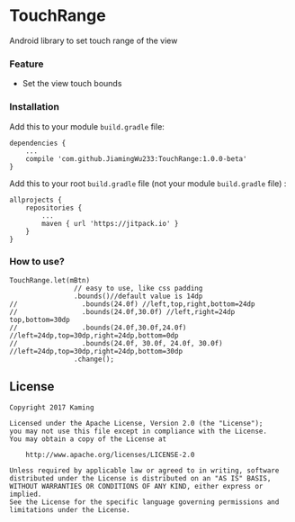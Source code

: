 # TouchRange
Android library to set touch range of the view
### Feature
- Set the view touch bounds

### Installation
Add this to your module `build.gradle` file:

    dependencies {
	    ...
        compile 'com.github.JiamingWu233:TouchRange:1.0.0-beta'
    }

Add this to your root `build.gradle` file (not your module `build.gradle` file) :

    allprojects {
        repositories {
            ...
            maven { url 'https://jitpack.io' }
        }
    }

### How to use?
```
TouchRange.let(mBtn)
                // easy to use, like css padding
                .bounds()//default value is 14dp
//                .bounds(24.0f) //left,top,right,bottom=24dp
//                .bounds(24.0f,30.0f) //left,right=24dp top,bottom=30dp
//                .bounds(24.0f,30.0f,24.0f) //left=24dp,top=30dp,right=24dp,bottom=0dp
//                .bounds(24.0f, 30.0f, 24.0f, 30.0f) //left=24dp,top=30dp,right=24dp,bottom=30dp
                .change();
```

## License
```text
Copyright 2017 Kaming

Licensed under the Apache License, Version 2.0 (the "License");
you may not use this file except in compliance with the License.
You may obtain a copy of the License at

    http://www.apache.org/licenses/LICENSE-2.0

Unless required by applicable law or agreed to in writing, software
distributed under the License is distributed on an "AS IS" BASIS,
WITHOUT WARRANTIES OR CONDITIONS OF ANY KIND, either express or implied.
See the License for the specific language governing permissions and
limitations under the License.
```

